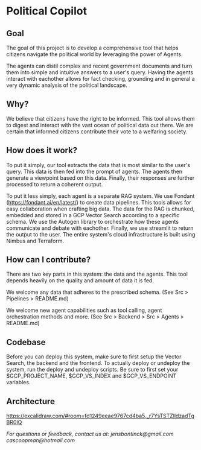 # Political Copilot
## Goal
The goal of this project is to develop a comprehensive tool that helps citizens navigate the political world by leveraging the power of Agents.

The agents can distil complex and recent government documents and turn them into simple and intuitive answers to a user's query. Having the agents interact with eachother allows for fact checking, grounding and in general a very dynamic analysis of the political landscape.

## Why?
We believe that citizens have the right to be informed. This tool allows them to digest and interact with the vast ocean of political data out there. We are certain that informed citizens contribute their vote to a welfaring society.

## How does it work?
To put it simply, our tool extracts the data that is most similar to the user's query. This data is then fed into the prompt of agents. The agents then generate a viewpoint based on this data. Finally, their responses are further processed to return a coherent output.

To put it less simply, each agent is a separate RAG system. We use Fondant (https://fondant.ai/en/latest/) to create data pipelines. This tools allows for easy collaboration when crafting big data. The data for the RAG is chunked, embedded and stored in a GCP Vector Search according to a specific schema. We use the Autogen library to orchestrate how these agents communicate and debate with eachother. Finally, we use streamlit to return the output to the user. The entire system's cloud infrastructure is built using Nimbus and Terraform.

## How can I contribute?
There are two key parts in this system: the data and the agents. 
This tool depends heavily on the quality and amount of data it is fed.

We welcome any data that adheres to the prescribed schema. (See Src > Pipelines > README.md)

We welcome new agent capabilities such as tool calling, agent orchestration methods and more. (See Src > Backend > Src > Agents > README.md)

## Codebase
Before you can deploy this system, make sure to first setup the Vector Search, the backend and the frontend. To actually deploy or undeploy the system, run the deploy and undeploy scripts. Be sure to first set your $GCP_PROJECT_NAME, $GCP_VS_INDEX and $GCP_VS_ENDPOINT variables.

## Architecture
https://excalidraw.com/#room=fd1249eeae9767cd4ba5,_r7YsTSTZlldzadTgBR0lQ

_For questions or feedback, contact us at:_
_jensbontinck@gmail.com_
_cascoopman@hotmail.com_
